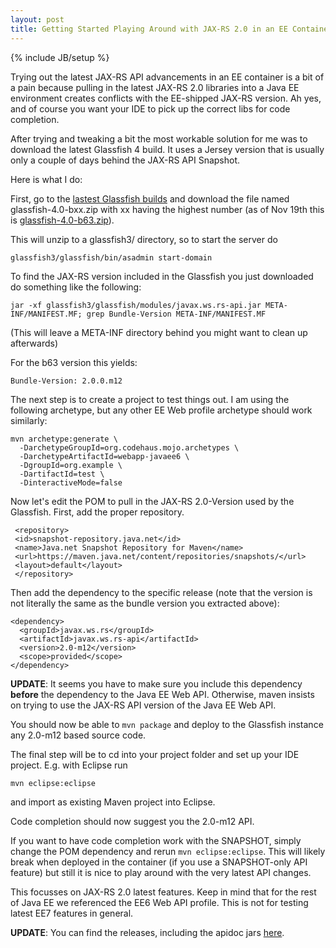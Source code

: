 ```yaml
---
layout: post
title: Getting Started Playing Around with JAX-RS 2.0 in an EE Container
---
```

{% include JB/setup %}

Trying out the latest JAX-RS API advancements in an EE container is a bit of a pain because pulling in the latest JAX-RS 2.0 libraries into a Java EE environment creates conflicts with the EE-shipped JAX-RS version. Ah yes, and of course you want your IDE to pick up the correct libs for code completion.

After trying and tweaking a bit the most workable solution for me was to download the latest Glassfish 4 build. It uses a Jersey version that is usually only a couple of days behind the JAX-RS API Snapshot.

Here is what I do:

First, go to the [lastest Glassfish builds](http://dlc.sun.com.edgesuite.net/glassfish/4.0/promoted/) and download the file named glassfish-4.0-bxx.zip with xx having the highest number (as of Nov 19th this is [glassfish-4.0-b63.zip](http://dlc.sun.com.edgesuite.net/glassfish/4.0/promoted/glassfish-4.0-b63.zip)).

This will unzip to a glassfish3/ directory, so to start the server do
    
    glassfish3/glassfish/bin/asadmin start-domain

To find the JAX-RS version included in the Glassfish you just downloaded do something like the following:
    
    jar -xf glassfish3/glassfish/modules/javax.ws.rs-api.jar META-INF/MANIFEST.MF; grep Bundle-Version META-INF/MANIFEST.MF

(This will leave a META-INF directory behind you might want to clean up afterwards)

For the b63 version this yields:
    
    Bundle-Version: 2.0.0.m12

The next step is to create a project to test things out. I am using the following archetype, but any other EE Web profile archetype should work similarly:
    
    mvn archetype:generate \
      -DarchetypeGroupId=org.codehaus.mojo.archetypes \
      -DarchetypeArtifactId=webapp-javaee6 \
      -DgroupId=org.example \
      -DartifactId=test \
      -DinteractiveMode=false

Now let's edit the POM to pull in the JAX-RS 2.0-Version used by the Glassfish. First, add the proper repository.
    
     <repository>
     <id>snapshot-repository.java.net</id>
     <name>Java.net Snapshot Repository for Maven</name>
     <url>https://maven.java.net/content/repositories/snapshots/</url>
     <layout>default</layout>
     </repository>

Then add the dependency to the specific release (note that the version is not literally the same as the bundle version you extracted above):
    
    <dependency>
      <groupId>javax.ws.rs</groupId>
      <artifactId>javax.ws.rs-api</artifactId>
      <version>2.0-m12</version>
      <scope>provided</scope>
    </dependency>

**UPDATE**: It seems you have to make sure you include this dependency **before** the dependency to the Java EE Web API. Otherwise, maven insists on trying to use the JAX-RS API version of the Java EE Web API.

You should now be able to `mvn package` and deploy to the Glassfish instance any 2.0-m12 based source code.

The final step will be to cd into your project folder and set up your IDE project. E.g. with Eclipse run 
    
    mvn eclipse:eclipse

and import as existing Maven project into Eclipse.

Code completion should now suggest you the 2.0-m12 API.

If you want to have code completion work with the SNAPSHOT, simply change the POM dependency and rerun `mvn eclipse:eclipse`. This will likely break when deployed in the container (if you use a SNAPSHOT-only API feature) but still it is nice to play around with the very latest API changes.


This focusses on JAX-RS 2.0 latest features. Keep in mind that for the rest of Java EE we referenced the EE6 Web API  profile. This is not for testing latest EE7 features in general.

**UPDATE**: You can find the releases, including the apidoc jars [here](http://repo1.maven.org/maven2/javax/ws/rs/javax.ws.rs-api/).








